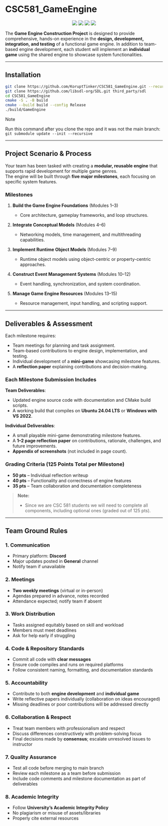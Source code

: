 # CSC581_GameEngine
<p align="center">
  <img src="https://img.shields.io/badge/CSC581-Game%20Engine%20Construction-%234285F4?style=for-the-badge" />
  <img src="https://img.shields.io/badge/Platform-Windows%20%7C%20Mac-%236DB33F?style=for-the-badge&logo=windows&logoColor=white" />
  <img src="https://img.shields.io/badge/C++20-Enabled-%2300599C?style=for-the-badge&logo=cplusplus&logoColor=white" />
  <img src="https://img.shields.io/badge/SDL3-Powered-%23FF6F00?style=for-the-badge&logo=googlegames&logoColor=white" />
</p>

The **Game Engine Construction Project** is designed to provide comprehensive, hands-on experience in the **design, development, integration, and testing** of a functional game engine. In addition to team-based engine development, each student will implement an **individual game** using the shared engine to showcase system functionalities.  

---

## Installation
```bash
git clone https://github.com/KoruptTinker/CSC581_GameEngine.git --recursive
git clone https://github.com/libsdl-org/SDL.git third_party/sdl
cd CSC581_GameEngine
cmake -S . -B build
cmake --build build --config Release
./build/GameEngine
```

> [!NOTE]  
> Run this command after you clone the repo and it was not the main branch:  
> `git submodule update --init --recursive`

---

## Project Scenario & Process
Your team has been tasked with creating a **modular, reusable engine** that supports rapid development for multiple game genres.  
The engine will be built through **five major milestones**, each focusing on specific system features.  

### Milestones
1. **Build the Game Engine Foundations** (Modules 1–3)  
   - Core architecture, gameplay frameworks, and loop structures.  

2. **Integrate Conceptual Models** (Modules 4–6)  
   - Networking models, time management, and multithreading capabilities.  

3. **Implement Runtime Object Models** (Modules 7–9)  
   - Runtime object models using object-centric or property-centric approaches.  

4. **Construct Event Management Systems** (Modules 10–12)  
   - Event handling, synchronization, and system coordination.  

5. **Manage Game Engine Resources** (Modules 13–15)  
   - Resource management, input handling, and scripting support.  

---

## Deliverables & Assessment
Each milestone requires:  
- Team meetings for planning and task assignment.  
- Team-based contributions to engine design, implementation, and testing.  
- Individual development of a **mini-game** showcasing milestone features.  
- A **reflection paper** explaining contributions and decision-making.  

### Each Milestone Submission Includes
**Team Deliverables**:
- Updated engine source code with documentation and CMake build scripts.  
- A working build that compiles on **Ubuntu 24.04 LTS** or **Windows with VS 2022**.  

**Individual Deliverables**:
- A small playable mini-game demonstrating milestone features.  
- A **1–2 page reflection paper** on contributions, rationale, challenges, and future improvements.  
- **Appendix of screenshots** (not included in page count).  

### Grading Criteria (125 Points Total per Milestone)
- **50 pts** – Individual reflection writeup  
- **40 pts** – Functionality and correctness of engine features  
- **35 pts** – Team collaboration and documentation completeness  

> **Note:**   
> - Since we are CSC 581 students we will need to complete all components, including optional ones (graded out of 125 pts).  

---

## Team Ground Rules

### 1. Communication
- Primary platform: **Discord**  
- Major updates posted in **General** channel  
- Notify team if unavailable  

### 2. Meetings
- **Two weekly meetings** (virtual or in-person)  
- Agendas prepared in advance, notes recorded  
- Attendance expected; notify team if absent  

### 3. Work Distribution
- Tasks assigned equitably based on skill and workload  
- Members must meet deadlines  
- Ask for help early if struggling  

### 4. Code & Repository Standards
- Commit all code with **clear messages**  
- Ensure code compiles and runs on required platforms  
- Follow consistent naming, formatting, and documentation standards  

### 5. Accountability
- Contribute to both **engine development** and **individual game**  
- Write reflective papers individually (collaboration on ideas encouraged)  
- Missing deadlines or poor contributions will be addressed directly  

### 6. Collaboration & Respect
- Treat team members with professionalism and respect  
- Discuss differences constructively with problem-solving focus  
- Final decisions made by **consensus**; escalate unresolved issues to instructor  

### 7. Quality Assurance
- Test all code before merging to main branch  
- Review each milestone as a team before submission  
- Include code comments and milestone documentation as part of deliverables  

### 8. Academic Integrity
- Follow **University’s Academic Integrity Policy**  
- No plagiarism or misuse of assets/libraries  
- Properly cite external resources  
